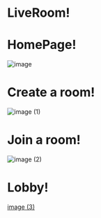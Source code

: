 # LiveRoom!
# HomePage!
![image](https://github.com/Jesusgozt/LiveRoom/assets/72524429/0622401f-44bd-468c-8d50-b1dae564e220)

# Create a room!
![image (1)](https://github.com/Jesusgozt/LiveRoom/assets/72524429/b4fb04da-ed1f-43c6-a712-07c37e776b8e)

# Join a room!
![image (2)](https://github.com/Jesusgozt/LiveRoom/assets/72524429/9af96fb8-37d6-4054-8e86-7d53084bdad4)

# Lobby!

[image (3)](https://github.com/Jesusgozt/LiveRoom/assets/72524429/f42d71d2-9400-447f-8f2d-70179cec725d)

